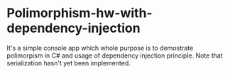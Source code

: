# Polimorphism-hw-with-dependency-injection

It's a simple console app which whole purpose is to demostrate polimorpism in C# and usage of dependency injection principle. Note that serialization hasn't yet been implemented. 
